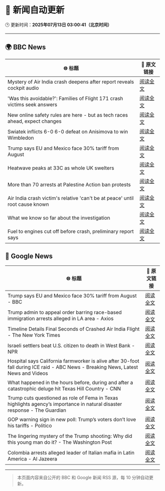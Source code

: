 # 🧠 新闻自动更新

🕒 更新时间：**2025年07月13日 03:00:41（北京时间）**

---

## 🌍 BBC News

| 🌐 标题 | 🔗 原文链接 |
|--------|-------------|
| Mystery of Air India crash deepens after report reveals cockpit audio | [阅读全文](https://www.bbc.com/news/articles/cx2gy78gpnqo) |
| 'Was this avoidable?': Families of Flight 171 crash victims seek answers | [阅读全文](https://www.bbc.com/news/articles/c5ylv04r1eyo) |
| New online safety rules are here - but as tech races ahead, expect changes | [阅读全文](https://www.bbc.com/news/articles/cj0mn7gmpplo) |
| Swiatek inflicts 6-0 6-0 defeat on Anisimova to win Wimbledon | [阅读全文](https://www.bbc.com/sport/tennis/articles/cdx5dnwr2pjo) |
| Trump says EU and Mexico face 30% tariff from August | [阅读全文](https://www.bbc.com/news/articles/cyvj13d9ylpo) |
| Heatwave peaks at 33C as whole UK swelters | [阅读全文](https://www.bbc.com/news/articles/c5y2jd5yye9o) |
| More than 70 arrests at Palestine Action ban protests | [阅读全文](https://www.bbc.com/news/articles/cq6mjg13dz6o) |
| Air India crash victim's relative 'can't be at peace' until root cause known | [阅读全文](https://www.bbc.com/news/articles/c80pmv1leg5o) |
| What we know so far about the investigation | [阅读全文](https://www.bbc.com/news/articles/c5y5nq170z4o) |
| Fuel to engines cut off before crash, preliminary report says | [阅读全文](https://www.bbc.com/news/articles/c79qrez8gqlo) |

## 📰 Google News

| 🌐 标题 | 🔗 原文链接 |
|--------|-------------|
| Trump says EU and Mexico face 30% tariff from August - BBC | [阅读全文](https://news.google.com/rss/articles/CBMiWkFVX3lxTE1VMEFaSVV1VERUMnJ5OFlzcm5Va1BRMGdKalgyVnJ0em94T0RmOTdWZmxndXJoNlF1dk96X2ljMHdfZ29qMHMzRjBxUUp2V0xHZUZ0c3NpMEdGUdIBX0FVX3lxTE4yTG53SGJoQllFSS1BMGtuU0ZyMHEtaVYxM0d5dUJ3V19RR3RhbUhrZEhMamhPNnF2YWQtYXJkelZEOFRSdTFEbmhsYzZERmp5aWxFRGZWTnRIbmItdkJJ?oc=5) |
| Trump admin to appeal order barring race-based immigration arrests alleged in LA area - Axios | [阅读全文](https://news.google.com/rss/articles/CBMijwFBVV95cUxQUjlZTGZVOTFlaG5Rc1lDbkxhaUszOGhaRnBMNGF4cUxWWEpuVU9WU3NBS0xHSWR3aTI0OC1xRnhPUFVfMlB0TzFlb09ydTBXbFc3ZG9FelFnNEhyOUMtM1pqby1uQ19lcERiR0ZPV2tJNTI2QmNWUlZ0YldSRVhiaGFHZEx1UGJPVVM1SFpGdw?oc=5) |
| Timeline Details Final Seconds of Crashed Air India Flight - The New York Times | [阅读全文](https://news.google.com/rss/articles/CBMiigFBVV95cUxQOEU4TFVXYlFYQVY3RWFGUFBVTDBxMEZxY0JlV3ZRSHd6T3lOTkRaRTF6RzlUc0lXWEl3alVTVmk2YjU4SjlGWEZkX0RwU3R4X3hwdnBlNmpWOHFhVERRdzhyZzVUd1pTcDJ1RmFwNzJ4QTA1Vk93c1M2cHJlS1dkTk1DTUVHT3Byd2c?oc=5) |
| Israeli settlers beat U.S. citizen to death in West Bank - NPR | [阅读全文](https://news.google.com/rss/articles/CBMijwFBVV95cUxQMk15cFJWRmcxb3hscUJLWDBNQ21XVEdiZ0d1QUNDY0VIMEU0SUdpOF9JQnZjWmVPVWdudjh5a0pTal8tUVlvOFRXU3hpdTdVeGVVMGZ2VHRXRUJPb2tHMFhXMHFDZTJncnJCWkkzWllPb09BMmxncjNlUVBFNExNelRaeVhvQTdyTUtYd1B3SQ?oc=5) |
| Hospital says California farmworker is alive after 30-foot fall during ICE raid - ABC News - Breaking News, Latest News and Videos | [阅读全文](https://news.google.com/rss/articles/CBMiogFBVV95cUxOMGNLY3VOeWlEQTYwZFhGWVJIY3pYZzZ2eFloeDBtZ1ZESDJEdXZGMnhqdlJnT1BYcUwwb2VGTU4yMFRnS0N0OEwxSlFWckNaV2FjazREYm5ERHI5V3JyV0l0a3oxSzJZNmM4SThtdXZKYzRSUWU0UC1HalJVcWN4aGZFc0xWR0lMaG9jZHdsci11UXpxUEluSnpkaXlVajBNMWfSAacBQVVfeXFMTm5jdzRrZEhtemM3c1otWnJnR0Rjb19tX09qdDlVSnlZNUhQbEQyTFgyRG01Q3llVV8xWmJ0Z3AxQ1BJT2hiTENyN0s1RVRuU0ZZSTZOSGdfWnN5Q1FQc0htbkQtM002elpmZHZ6aWx4eF9pd0t5dDJYeWRKNTF4UVA3N0NtVjFSeUctc0RlVTlCWEx3cjkyT2RaYXF3a2FlcWJpamJadk0?oc=5) |
| What happened in the hours before, during and after a catastrophic deluge hit Texas Hill Country - CNN | [阅读全文](https://news.google.com/rss/articles/CBMiaEFVX3lxTE5NUjRHMFBKd3lVY0xwWVNEWWpFYU5RRlJLQThkMElVU3dYbzFQVVMwUHdEMmlfdXVza0twTTctdXVMWGRqei1ydTJRVkdmaUtIME5SWV9EelFZaDgyVWZ3TXZ4NWJqemY40gFuQVVfeXFMTzNGN3d3Y00xNTkxMkJyOUZtSWRyc0JrLWowNFVjYVVKaXQ4dmFzeVR1LU9IQi0zMjVRRVVyNmhQdWdKekNSVjlTbzZrQ2NFOUphNGxEZnRfRFpKRzN0MzlMYUJ5VTBjVjFtV0thT2c?oc=5) |
| Trump cuts questioned as role of Fema in Texas highlights agency’s importance in natural disaster response - The Guardian | [阅读全文](https://news.google.com/rss/articles/CBMijwFBVV95cUxNLU1IV2lUdXFIWUxkVWhxR05EU1R1M2k2ZzlUenVoR0hlXzhyTjdvREZyamNMYVFHLVlsX2w1QURBcHc5ajZqaEJOc3BqOVlxYm5yNGhHemY4S1MtMFZJUUR1YUtUdnBuV056cFpiVURkdWZ5WTNZaFRtXzhhMVluRGljeW5lZlp0YUZCNmNybw?oc=5) |
| GOP warning sign in new poll: Trump’s voters don’t love his tariffs - Politico | [阅读全文](https://news.google.com/rss/articles/CBMifkFVX3lxTE5fTGNvWm1EcEV3UTBTM3pMcUtWSXZGX2JWOTJDSzhDSHRfT0pYSkI4TWxnVHpoSmZkWDdyeGFhTW93Nnh4SXFJcERjRGNDMDRJVHh0MWVrZ3lBMHFrd0lLcjBMaWRDbEJycV9rX0czNkVZR09fa0k1Q2VOWmxXQQ?oc=5) |
| The lingering mystery of the Trump shooting: Why did this young man do it? - The Washington Post | [阅读全文](https://news.google.com/rss/articles/CBMingFBVV95cUxNU0RxLUdqNWg5bzRrZm43aVdZN05LY0MxcUpYQkx2b1dRYkpnbG90a1dqWEZlcFBtWTVQbU9LelJzemRqSDFxM1dITC1OT0xLaVlpenpxYzM0VGlrWkJTMExBLTQxR29xSGtGQU1SSDJEYTNNaEhMMkdseUNzVnZES2NLT3JrM08ydzl5VFRDb1E2U1BVT2RFUnc4TWk0QQ?oc=5) |
| Colombia arrests alleged leader of Italian mafia in Latin America - Al Jazeera | [阅读全文](https://news.google.com/rss/articles/CBMiqgFBVV95cUxPMVA4Vm5ZNW4tRkFBaVMtSjNaZ1dDWGp6N3VhcWZvUXhNOWlJc1FKM0xUVElaUjZudlo1Q1RCOHFIQVhRem03QUF0cnByQWdYbm52cEZIX19OeHFyTFZ1NlZuVmpNRkFWQkxPLUwyTXE1VTc2c2Q3Mjk2SzdjUmNyZFRTS2Y5Mm5ZTWdfMTc0MENiblk3VDVSenVDdWN5OEtoMDU0YXhKVzRrQdIBrwFBVV95cUxQOUhLd2RMbnpiQkx0SnRqdm1WeWFnWUpFdWdwWG9vdmU5OFhrVjRuRzEtcWxrQ1hoa2ZaWU9RZ29pU0VhbzRQRWZxbnZHOHJKbmh3WFo4Z1hEa3BFTThwNWcwSmhWNW9JRXZsRG93eGxxN2F4eklIWHFtZkV0TmxpaGg0S3ZKYVhZb2Zwa25rZGFWM0NNN1lZaXZnSC1ZSmVaNUEyVUJxcFR6eXZCVjE4?oc=5) |

---
> 本页面内容来自公开的 BBC 和 Google 新闻 RSS 源，每 10 分钟自动更新。